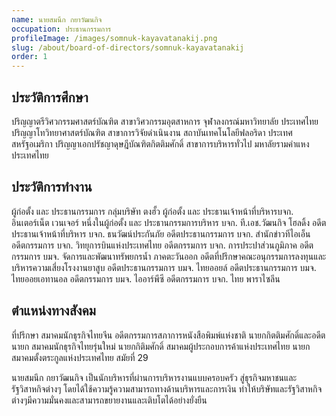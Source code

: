 ```yaml
---
name: นายสมนึก กยาวัฒนกิจ
occupation: ประธานกรรมการ
profileImage: /images/somnuk-kayavatanakij.png
slug: /about/board-of-directors/somnuk-kayavatanakij
order: 1
---
```


## ประวัติการศึกษา
ปริญญาตรีวิศวกรรมศาสตร์บัณฑิต สาขาวิศวกรรมอุตสาหการ จุฬาลงกรณ์มหาวิทยาลัย ประเทศไทย
ปริญญาโทวิทยาศาสตร์บัณฑิต สาขาการวิจัยดำเนินงาน สถาบันเทคโนโลยีฟลอริดา ประเทศสหรัฐอเมริกา
ปริญญาเอกปรัชญาดุษฎีบัณฑิตกิตติมศักดิ์ สาขาการบริหารทั่วไป มหาลัยรามคำแหง ประเทศไทย

## ประวัติการทำงาน
ผู้ก่อตั้ง และ ประธานกรรมการ กลุ่มบริษัท ตงฮั้ว
ผู้ก่อตั้ง และ ประธานเจ้าหน้าที่บริหารบจก. อินเตอร์เน็ต เวนเจอร์
หนึ่งในผู้ก่อตั้ง และ ประธานกรรมการบริหาร บจก. ที.เอช.วัฒนกิจ โฮลดิ้ง
อดีตประธานเจ้าหน้าที่บริหาร บจก. ธนวัฒน์ประกันภัย
อดีตประธานกรรมการ บจก. สำนักข่าวทีไอเอ็น
อดีตกรรมการ บจก. วิทยุการบินแห่งประเทศไทย
อดีตกรรมการ บจก. การประปาส่วนภูมิภาค
อดีตกรรมการ บมจ. จัดการและพัฒนาทรัพยกรน้ำ ภาคตะวันออก
อดีตที่ปรึกษาคณะอนุกรรมการลงทุนและบริหารความเสี่ยงโรงงานยาสูบ
อดีตประธานกรรมการ บมจ. ไทยออยล์
อดีตประธานกรรมการ บมจ. ไทยออยเอทานอล
อดีตกรรมการ บมจ. ไออาร์พีซี
อดีตกรรมการ บจก. ไทย พาราไซลีน

## ตำแหน่งทางสังคม
ที่ปรึกษา สมาคมนักธุรกิจไทยจีน
อดีตกรรมการสภาการหนังสือพิมพ์แห่งชาติ
นายกกิตติมศักดิ์และอดีตนายก สมาคมนักธุรกิจไทยรุ่นใหม่
นายกกิติมศักดิ์ สมาคมผู้ประกอบการค้าแห่งประเทศไทย
นายกสมาคมตั้งตระกูลแห่งประเทศไทย สมัยที่ 29

นายสมนึก กยาวัฒนกิจ เป็นนักบริหารที่ผ่านการบริหารงานแบบครอบครัว สู่ธุรกิจมหาชนและรัฐวิสาหกิจต่างๆ โดยได้ใช้ความรู้ความสามารถทางด้านบริหารและการเงิน ทำให้บริษัทและรัฐวิสาหกิจต่างๆมีความมั่นคงและสามารถขยายงานและเติบโตได้อย่างยั่งยืน
